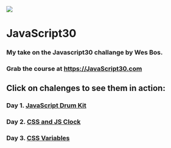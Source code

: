 ![](https://javascript30.com/images/JS3-social-share.png)

# JavaScript30

### My take on the Javascript30 challange by Wes Bos. 
### Grab the course at https://JavaScript30.com



## Click on chalenges to see them in action:
### Day 1. [JavaScript Drum Kit](https://almincode.github.io/Javascript30/01%20-%20JavaScript%20Drum%20Kit)
### Day 2. [CSS and JS Clock](https://almincode.github.io/Javascript30/02%20-%20CSS%20and%20JS%20Clock)
### Day 3. [CSS Variables](https://almincode.github.io/Javascript30/03%20-%20CSS%20Variables)

&nbsp;
&nbsp;
&nbsp;

